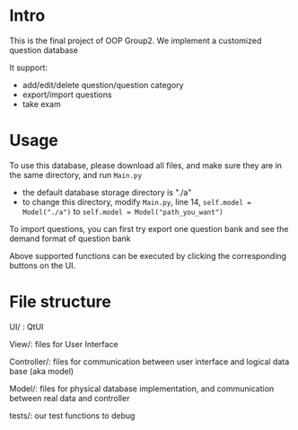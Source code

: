 # Intro
This is the final project of OOP Group2. We implement a customized question database

It support:

* add/edit/delete question/question category
* export/import questions
* take exam

# Usage 
To use this database, please download all files, and make sure they are in the same directory, and run ``Main.py``

* the default database storage directory is "./a"
* to change this directory, modify ``Main.py``, line 14, ``self.model = Model("./a")`` to ``self.model = Model("path_you_want")``

To import questions, you can first try export one question bank and see the demand format of question bank

Above supported functions can be executed by clicking the corresponding buttons on the UI.

# File structure
UI/ : QtUI

View/: files for User Interface

Controller/: files for communication between user interface and logical data base (aka model)

Model/: files for physical database implementation, and communication between real data and controller

tests/: our test functions to debug

